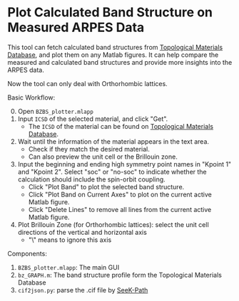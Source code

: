 # Plot Calculated Band Structure on Measured ARPES Data

This tool can fetch calculated band structures from [Topological Materials Database](https://www.topologicalquantumchemistry.com/#/), and plot them on any Matlab figures. It can help compare the measured and calculated band structures and provide more insights into the ARPES data. 

Now the tool can only deal with Orthorhombic lattices. 


Basic Workflow:

0. Open `BZBS_plotter.mlapp`
1. Input `ICSD` of the selected material, and click "Get".
    - The `ICSD` of the material can be found on [Topological Materials Database](https://www.topologicalquantumchemistry.com/#/).
2. Wait until the information of the material appears in the text area.
    - Check if they match the desired material.
    - Can also preview the unit cell or the Brillouin zone.
3. Input the beginning and ending high symmetry point names in "Kpoint 1" and "Kpoint 2". Select "soc" or "no-soc" to indicate whether the calculation should include the spin-orbit coupling.
    - Click "Plot Band" to plot the selected band structure.
    - Click "Plot Band on Current Axes" to plot on the current active Matlab figure.
    - Click "Delete Lines" to remove all lines from the current active Matlab figure.
4. Plot Brillouin Zone (for Orthorhombic lattices): select the unit cell directions of the vertical and horizontal axis
    - "\\" means to ignore this axis

Components:

1. `BZBS_plotter.mlapp`: The main GUI
2. `bz_GRAPH.m`: The band structure profile form the Topological Materials Database
3. `cif2json.py`: parse the .cif file by [SeeK-Path](https://www.materialscloud.org/work/tools/seekpath)
